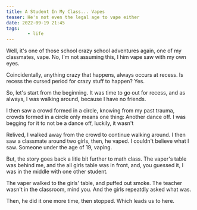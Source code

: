 ```yaml
---
title: A Student In My Class... Vapes
teaser: He's not even the legal age to vape either
date: 2022-09-19 21:45
tags:
		- life
---
```

Well, it's one of those school crazy school adventures again, one of my classmates, vape. No, I'm not assuming this, I him vape saw with my own eyes.



Coincidentally, anything crazy that happens, always occurs at recess. Is recess the cursed period for crazy stuff to happen? Yes.


So, let's start from the beginning. It was time to go out for recess, and as always, I was walking around, because I have no friends. 



I then saw a crowd formed in a circle, knowing from my past trauma, crowds formed in a circle only means one thing: Another dance off. I was begging for it to not be a dance off, luckily, it wasn't



Relived, I walked away from the crowd to continue walking around. I then saw a classmate around two girls, then, he vaped. I couldn't believe what I saw. Someone under the age of 19, vaping.



But, the story goes back a litle bit further to math class. The vaper's table was behind me, and the all girls table was in front, and, you guessed it, I was in the middle with one other student.



The vaper walked to the girls' table, and puffed out smoke. The teacher wasn't in the classroom, mind you. And the girls repeatdly asked what was.



Then, he did it one more time, then stopped. Which leads us to here.